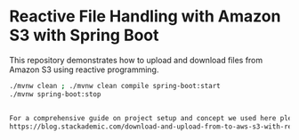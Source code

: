 # Reactive File Handling with Amazon S3 with Spring Boot
This repository demonstrates how to upload and download files from Amazon S3 using reactive programming.

```bash
./mvnw clean ; ./mvnw clean compile spring-boot:start
./mvnw spring-boot:stop


For a comprehensive guide on project setup and concept we used here please refer to the below article.
https://blog.stackademic.com/download-and-upload-from-to-aws-s3-with-reactive-spring-and-web-flux-ea37d1aff800?sk=bd96b9feec1fb3192c02781e615690d1
